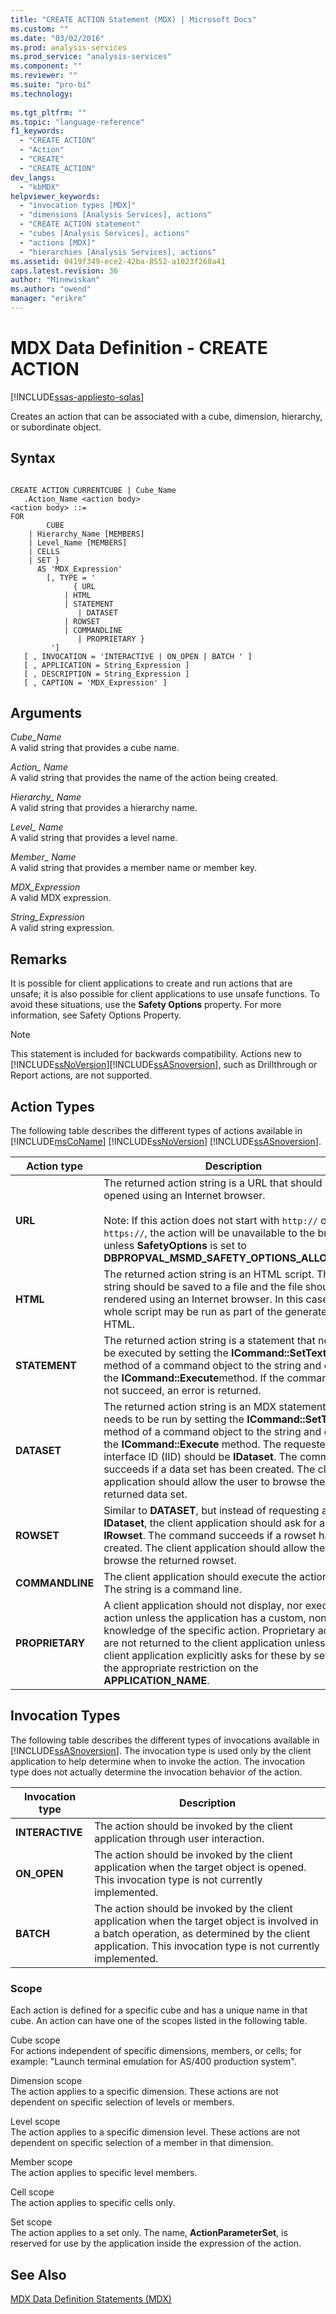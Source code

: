 ```yaml
---
title: "CREATE ACTION Statement (MDX) | Microsoft Docs"
ms.custom: ""
ms.date: "03/02/2016"
ms.prod: analysis-services
ms.prod_service: "analysis-services"
ms.component: ""
ms.reviewer: ""
ms.suite: "pro-bi"
ms.technology: 
  
ms.tgt_pltfrm: ""
ms.topic: "language-reference"
f1_keywords: 
  - "CREATE ACTION"
  - "Action"
  - "CREATE"
  - "CREATE_ACTION"
dev_langs: 
  - "kbMDX"
helpviewer_keywords: 
  - "invocation types [MDX]"
  - "dimensions [Analysis Services], actions"
  - "CREATE ACTION statement"
  - "cubes [Analysis Services], actions"
  - "actions [MDX]"
  - "hierarchies [Analysis Services], actions"
ms.assetid: 0419f349-ece2-42ba-8552-a1023f268a41
caps.latest.revision: 36
author: "Minewiskan"
ms.author: "owend"
manager: "erikre"
---
```

# MDX Data Definition - CREATE ACTION
[!INCLUDE[ssas-appliesto-sqlas](../includes/ssas-appliesto-sqlas.md)]

  Creates an action that can be associated with a cube, dimension, hierarchy, or subordinate object.  
  
## Syntax  
  
```  
  
CREATE ACTION CURRENTCUBE | Cube_Name  
   .Action_Name <action body>  
<action body> ::=   
FOR   
        CUBE   
    | Hierarchy_Name [MEMBERS]   
    | Level_Name [MEMBERS]   
    | CELLS   
    | SET }   
      AS 'MDX_Expression'   
        [, TYPE = '  
              { URL   
            | HTML   
            | STATEMENT   
               | DATASET   
            | ROWSET   
            | COMMANDLINE   
               | PROPRIETARY }   
         ']  
   [ , INVOCATION = 'INTERACTIVE | ON_OPEN | BATCH ' ]  
   [ , APPLICATION = String_Expression ]  
   [ , DESCRIPTION = String_Expression ]  
   [ , CAPTION = 'MDX_Expression' ]  
```  
  
## Arguments  
 *Cube_Name*  
 A valid string that provides a cube name.  
  
 *Action_ Name*  
 A valid string that provides the name of the action being created.  
  
 *Hierarchy_ Name*  
 A valid string that provides a hierarchy name.  
  
 *Level_ Name*  
 A valid string that provides a level name.  
  
 *Member_ Name*  
 A valid string that provides a member name or member key.  
  
 *MDX_Expression*  
 A valid MDX expression.  
  
 *String_Expression*  
 A valid string expression.  
  
## Remarks  
 It is possible for client applications to create and run actions that are unsafe; it is also possible for client applications to use unsafe functions. To avoid these situations, use the **Safety Options** property. For more information, see Safety Options Property.  
  
> [!NOTE]  
>  This statement is included for backwards compatibility. Actions new to [!INCLUDE[ssNoVersion](../includes/ssnoversion-md.md)][!INCLUDE[ssASnoversion](../includes/ssasnoversion-md.md)], such as Drillthrough or Report actions, are not supported.  
  
## Action Types  
 The following table describes the different types of actions available in [!INCLUDE[msCoName](../includes/msconame-md.md)] [!INCLUDE[ssNoVersion](../includes/ssnoversion-md.md)] [!INCLUDE[ssASnoversion](../includes/ssasnoversion-md.md)].  
  
|Action type|Description|  
|-----------------|-----------------|  
|**URL**|The returned action string is a URL that should be opened using an Internet browser.<br /><br /> Note: If this action does not start with `http://` or `https://`, the action will be unavailable to the browser unless **SafetyOptions** is set to **DBPROPVAL_MSMD_SAFETY_OPTIONS_ALLOW_ALL**.|  
|**HTML**|The returned action string is an HTML script. The string should be saved to a file and the file should be rendered using an Internet browser. In this case, a whole script may be run as part of the generated HTML.|  
|**STATEMENT**|The returned action string is a statement that needs to be executed by setting the **ICommand::SetText** method of a command object to the string and calling the **ICommand::Execute**method. If the command does not succeed, an error is returned.|  
|**DATASET**|The returned action string is an MDX statement that needs to be run by setting the **ICommand::SetText** method of a command object to the string and calling the **ICommand::Execute** method. The requested interface ID (IID) should be **IDataset**. The command succeeds if a data set has been created. The client application should allow the user to browse the returned data set.|  
|**ROWSET**|Similar to **DATASET**, but instead of requesting an IID of **IDataset**, the client application should ask for an IID of **IRowset**. The command succeeds if a rowset has been created. The client application should allow the user to browse the returned rowset.|  
|**COMMANDLINE**|The client application should execute the action string. The string is a command line.|  
|**PROPRIETARY**|A client application should not display, nor execute the action unless the application has a custom, nongeneric knowledge of the specific action. Proprietary actions are not returned to the client application unless the client application explicitly asks for these by setting the appropriate restriction on the **APPLICATION_NAME**.|  
  
## Invocation Types  
 The following table describes the different types of invocations available in [!INCLUDE[ssASnoversion](../includes/ssasnoversion-md.md)]. The invocation type is used only by the client application to help determine when to invoke the action. The invocation type does not actually determine the invocation behavior of the action.  
  
|Invocation type|Description|  
|---------------------|-----------------|  
|**INTERACTIVE**|The action should be invoked by the client application through user interaction.|  
|**ON_OPEN**|The action should be invoked by the client application when the target object is opened. This invocation type is not currently implemented.|  
|**BATCH**|The action should be invoked by the client application when the target object is involved in a batch operation, as determined by the client application. This invocation type is not currently implemented.|  
  
### Scope  
 Each action is defined for a specific cube and has a unique name in that cube. An action can have one of the scopes listed in the following table.  
  
 Cube scope  
 For actions independent of specific dimensions, members, or cells; for example: "Launch terminal emulation for AS/400 production system".  
  
 Dimension scope  
 The action applies to a specific dimension. These actions are not dependent on specific selection of levels or members.  
  
 Level scope  
 The action applies to a specific dimension level. These actions are not dependent on specific selection of a member in that dimension.  
  
 Member scope  
 The action applies to specific level members.  
  
 Cell scope  
 The action applies to specific cells only.  
  
 Set scope  
 The action applies to a set only. The name, **ActionParameterSet**, is reserved for use by the application inside the expression of the action.  
  
## See Also  
 [MDX Data Definition Statements &#40;MDX&#41;](../mdx/mdx-data-definition-statements-mdx.md)  
  
  

